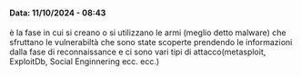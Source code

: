 #### Data: 11/10/2024 - 08:43

è la fase in cui si creano o si utilizzano le armi (meglio detto malware) che sfruttano le vulnerabiltà che sono state scoperte prendendo le informazioni dalla fase di reconnaissance e ci sono vari tipi di attacco(metasploit, ExploitDb, Social Enginnering ecc. ecc.)
